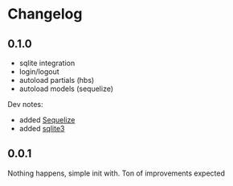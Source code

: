 # Changelog

## 0.1.0

* sqlite integration
* login/logout
* autoload partials (hbs)
* autoload models (sequelize)

Dev notes:

* added [Sequelize](http://docs.sequelizejs.com/)
* added [sqlite3](https://www.sqlite.org/)

## 0.0.1

Nothing happens, simple init with. Ton of improvements expected
